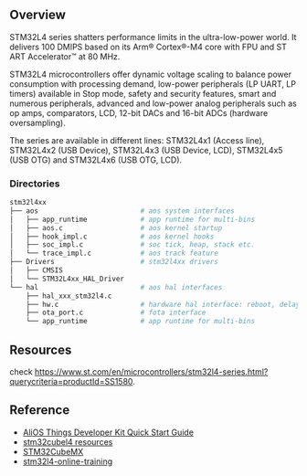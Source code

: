 ## Overview

STM32L4 series shatters performance limits in the ultra-low-power world. It delivers 100 DMIPS based on its Arm® Cortex®-M4 core with FPU and ST ART Accelerator™ at 80 MHz.

STM32L4 microcontrollers offer dynamic voltage scaling to balance power consumption with processing demand, low-power peripherals (LP UART, LP timers) available in Stop mode, safety and security features, smart and numerous peripherals, advanced and low-power analog peripherals such as op amps, comparators, LCD, 12-bit DACs and 16-bit ADCs (hardware oversampling).

The series are available in different lines: STM32L4x1 (Access line), STM32L4x2 (USB Device), STM32L4x3 (USB Device, LCD), STM32L4x5 (USB OTG) and STM32L4x6 (USB OTG, LCD).

### Directories

```sh
stm32l4xx
├── aos                         # aos system interfaces
│   ├── app_runtime             # app runtime for multi-bins
│   ├── aos.c                   # aos kernel startup
│   ├── hook_impl.c             # aos kernel hooks
│   ├── soc_impl.c              # soc tick, heap, stack etc.
│   └── trace_impl.c            # aos track feature
├── Drivers                     # stm32l4xx drivers
│   ├── CMSIS
│   └── STM32L4xx_HAL_Driver
└── hal                         # aos hal interfaces
    ├── hal_xxx_stm32l4.c
    ├── hw.c                    # hardware hal interface: reboot, delay etc.
    ├── ota_port.c              # fota interface
    └── app_runtime             # app runtime for multi-bins
```

## Resources

check https://www.st.com/en/microcontrollers/stm32l4-series.html?querycriteria=productId=SS1580.

## Reference

- [AliOS Things Developer Kit Quick Start Guide](https://github.com/alibaba/AliOS-Things/wiki/AliOS-Things-Developer-Kit-Quick-Start-Guide)
- [stm32cubel4 resources](https://www.st.com/zh/embedded-software/stm32cubel4.html)
- [STM32CubeMX](https://www.st.com/content/st_com/zh/products/development-tools/software-development-tools/stm32-software-development-tools/stm32-configurators-and-code-generators/stm32cubemx.html)
- [stm32l4-online-training](https://www.st.com/content/st_com/zh/support/learning/stm32l4-online-training.html)